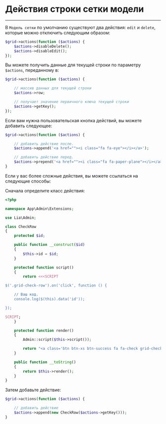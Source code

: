# Действия строки сетки модели # 
------------
В `Модель сетки` по умолчанию существуют два действия: `edit` и `delete`, которые можно отключить следующим образом:
```php
$grid->actions(function ($actions) {
    $actions->disableDelete();
    $actions->disableEdit();
});
```
Вы можете получить данные для текущей строки по параметру `$actions`, переданному в:
```php
$grid->actions(function ($actions) {

    // массив данных для текущей строки
    $actions->row;

    // получает значение первичного ключа текущей строки
    $actions->getKey();
});
```
Если вам нужна пользовательская кнопка действий, вы можете добавить следующее:
```php
$grid->actions(function ($actions) {

    // добавить действие после.
    $actions->append('<a href=""><i class="fa fa-eye"></i></a>');

    // добавить действие перед.
    $actions->prepend('<a href=""><i class="fa fa-paper-plane"></i></a>');
}
```
Если у вас более сложные действия, вы можете ссылаться на следующие способы:

Сначала определите класс действия:
```php
<?php

namespace App\Admin\Extensions;

use Lia\Admin;

class CheckRow
{
    protected $id;

    public function __construct($id)
    {
        $this->id = $id;
    }

    protected function script()
    {
        return <<<SCRIPT

$('.grid-check-row').on('click', function () {

    // Ваш код.
    console.log($(this).data('id'));

});

SCRIPT;
    }

    protected function render()
    {
        Admin::script($this->script());

        return "<a class='btn btn-xs btn-success fa fa-check grid-check-row' data-id='".$this->id."'></a>";
    }

    public function __toString()
    {
        return $this->render();
    }
}
```
Затем добавьте действие:
```php
$grid->actions(function ($actions) {

    // добавить действие
    $actions->append(new CheckRow($actions->getKey()));
}
```